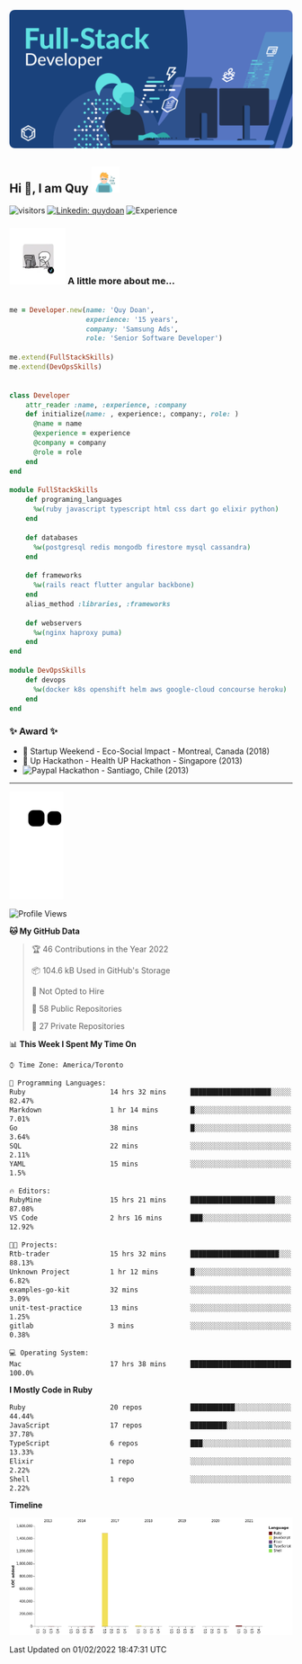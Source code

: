 ![](./assets/banner.svg)

## Hi 👋, I am Quy <img src="./assets/myprofile.jpeg" width="50">

![visitors](https://visitor-badge.glitch.me/badge?page_id=github.com/RobDoan)
[![Linkedin: quydoan](https://img.shields.io/badge/-quydoan-blue?logo=linkedin)](https://www.linkedin.com/in/quy-doan-56516512/)
![Experience](https://img.shields.io/badge/experience-15%20years-success)


### <img src="./assets/myprofile2.webp" width="100"> A little more about me...

```ruby

me = Developer.new(name: 'Quy Doan',
                   experience: '15 years',
                   company: 'Samsung Ads',
                   role: 'Senior Software Developer')

me.extend(FullStackSkills)
me.extend(DevOpsSkills)


class Developer
    attr_reader :name, :experience, :company
    def initialize(name: , experience:, company:, role: )
      @name = name
      @experience = experience
      @company = company
      @role = role
    end
end

module FullStackSkills
    def programing_languages
      %w(ruby javascript typescript html css dart go elixir python)
    end

    def databases
      %w(postgresql redis mongodb firestore mysql cassandra)
    end

    def frameworks
      %w(rails react flutter angular backbone)
    end
    alias_method :libraries, :frameworks

    def webservers
      %w(nginx haproxy puma)
    end
end

module DevOpsSkills
    def devops
      %w(docker k8s openshift helm aws google-cloud concourse heroku)
    end
end

```

### ✨ Award ✨

* 🥈 Startup Weekend - Eco-Social Impact - Montreal, Canada (2018)
* 🥈 Up Hackathon - Health UP Hackathon - Singapore (2013)
* ![Paypal](https://img.shields.io/badge/-Prize-blue?logo=paypal) Hackathon - Santiago, Chile (2013)

----

![github-contribution](https://raw.githubusercontent.com/RobDoan/RobDoan/output/github-contribution-grid-snake.svg)

<!--START_SECTION:waka-->
![Profile Views](http://img.shields.io/badge/Profile%20Views-0-blue)

**🐱 My GitHub Data** 

> 🏆 46 Contributions in the Year 2022
 > 
> 📦 104.6 kB Used in GitHub's Storage 
 > 
> 🚫 Not Opted to Hire
 > 
> 📜 58 Public Repositories 
 > 
> 🔑 27 Private Repositories  
 > 
📊 **This Week I Spent My Time On** 

```text
⌚︎ Time Zone: America/Toronto

💬 Programming Languages: 
Ruby                     14 hrs 32 mins      ████████████████████░░░░░   82.47% 
Markdown                 1 hr 14 mins        █░░░░░░░░░░░░░░░░░░░░░░░░   7.01% 
Go                       38 mins             █░░░░░░░░░░░░░░░░░░░░░░░░   3.64% 
SQL                      22 mins             ░░░░░░░░░░░░░░░░░░░░░░░░░   2.11% 
YAML                     15 mins             ░░░░░░░░░░░░░░░░░░░░░░░░░   1.5%

🔥 Editors: 
RubyMine                 15 hrs 21 mins      █████████████████████░░░░   87.08% 
VS Code                  2 hrs 16 mins       ███░░░░░░░░░░░░░░░░░░░░░░   12.92%

🐱‍💻 Projects: 
Rtb-trader               15 hrs 32 mins      ██████████████████████░░░   88.13% 
Unknown Project          1 hr 12 mins        █░░░░░░░░░░░░░░░░░░░░░░░░   6.82% 
examples-go-kit          32 mins             ░░░░░░░░░░░░░░░░░░░░░░░░░   3.09% 
unit-test-practice       13 mins             ░░░░░░░░░░░░░░░░░░░░░░░░░   1.25% 
gitlab                   3 mins              ░░░░░░░░░░░░░░░░░░░░░░░░░   0.38%

💻 Operating System: 
Mac                      17 hrs 38 mins      █████████████████████████   100.0%

```

**I Mostly Code in Ruby** 

```text
Ruby                     20 repos            ███████████░░░░░░░░░░░░░░   44.44% 
JavaScript               17 repos            █████████░░░░░░░░░░░░░░░░   37.78% 
TypeScript               6 repos             ███░░░░░░░░░░░░░░░░░░░░░░   13.33% 
Elixir                   1 repo              ░░░░░░░░░░░░░░░░░░░░░░░░░   2.22% 
Shell                    1 repo              ░░░░░░░░░░░░░░░░░░░░░░░░░   2.22%

```


**Timeline**

![Chart not found](https://raw.githubusercontent.com/RobDoan/RobDoan/main/charts/bar_graph.png) 


 Last Updated on 01/02/2022 18:47:31 UTC
<!--END_SECTION:waka-->

